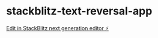# stackblitz-text-reversal-app

[Edit in StackBlitz next generation editor ⚡️](https://stackblitz.com/~/github.com/niklasdahlback/stackblitz-text-reversal-app)